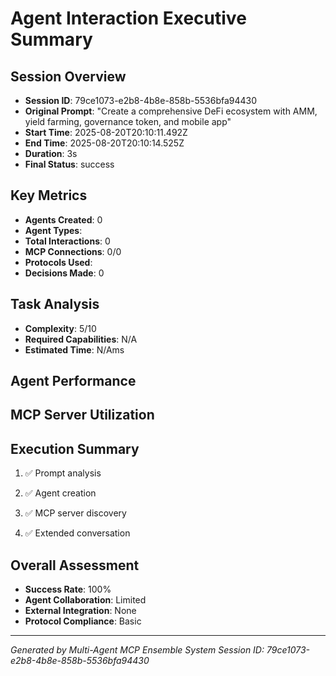# Agent Interaction Executive Summary

## Session Overview
- **Session ID**: 79ce1073-e2b8-4b8e-858b-5536bfa94430
- **Original Prompt**: "Create a comprehensive DeFi ecosystem with AMM, yield farming, governance token, and mobile app"
- **Start Time**: 2025-08-20T20:10:11.492Z
- **End Time**: 2025-08-20T20:10:14.525Z
- **Duration**: 3s
- **Final Status**: success

## Key Metrics
- **Agents Created**: 0
- **Agent Types**: 
- **Total Interactions**: 0
- **MCP Connections**: 0/0
- **Protocols Used**: 
- **Decisions Made**: 0

## Task Analysis
- **Complexity**: 5/10
- **Required Capabilities**: N/A
- **Estimated Time**: N/Ams

## Agent Performance


## MCP Server Utilization


## Execution Summary

1. ✅ Prompt analysis

2. ✅ Agent creation

3. ✅ MCP server discovery

4. ✅ Extended conversation


## Overall Assessment
- **Success Rate**: 100%
- **Agent Collaboration**: Limited
- **External Integration**: None
- **Protocol Compliance**: Basic

---
*Generated by Multi-Agent MCP Ensemble System*
*Session ID: 79ce1073-e2b8-4b8e-858b-5536bfa94430*
